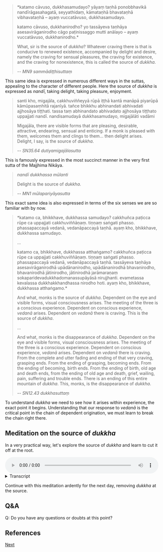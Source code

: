 
> *katamo cāvuso, dukkhasamudayo? yāyaṃ taṇhā ponobbhavikā nandīrāgasahagatā, seyyathidaṃ, kāmataṇhā bhavataṇhā vibhavataṇhā – ayaṃ vuccatāvuso, dukkhasamudayo. 
> 
> katamo cāvuso, dukkhanirodho? yo tassāyeva taṇhāya asesavirāganirodho cāgo paṭinissaggo mutti anālayo – ayaṃ vuccatāvuso, dukkhanirodho.*
> 
> What, sir is the source of *dukkha*? Whatever craving there is that is conducive to renewed existence, accompanied by delight and desire, namely the craving for sensual pleasures, the craving for existence, and the craving for nonexistence, this is called the source of *dukkha*.
> 
> -- *MN9 sammādiṭṭhisuttaṃ*

This same idea is expressed in numerous different ways in the suttas, appealing to the character of different people. Here the source of *dukkha* is expressed as *nandī*, taking delight, taking pleasure, enjoyment. 

> santi kho, migajāla, cakkhuviññeyyā rūpā iṭṭhā kantā manāpā piyarūpā kāmūpasaṃhitā rajanīyā. tañce bhikkhu abhinandati abhivadati ajjhosāya tiṭṭhati. tassa taṃ abhinandato abhivadato ajjhosāya tiṭṭhato uppajjati nandī. nandisamudayā dukkhasamudayo, migajālāti vadāmi
> 
> Migajāla, there are visible forms that are pleasing, desirable, attractive, endearing, sensual and enticing. If a monk is pleased with them, welcomes them and clings to them... then delight arises. Delight, I say, is the source of *dukkha*. 
> 
> -- *SN35.64 dutiyamigajālasutta*

This is famously expressed in the most succinct manner in the very first sutta of the Majjhima Nikāya.

> *nandī dukkhassa mūlanti*
> 
> Delight is the source of *dukkha*.
> 
> -- *MN1 mūlapariyāyasutta*

This exact same idea is also expressed in terms of the six senses we are so familiar with by now. 

>*katamo ca, bhikkhave, dukkhassa samudayo? cakkhuñca paṭicca rūpe ca uppajjati cakkhuviññāṇaṃ. tiṇṇaṃ saṅgati phasso. phassapaccayā vedanā, vedanāpaccayā taṇhā. ayaṃ kho, bhikkhave, dukkhassa samudayo. 
>
>...
>
>katamo ca, bhikkhave, dukkhassa atthaṅgamo? cakkhuñca paṭicca rūpe ca uppajjati cakkhuviññāṇaṃ. tiṇṇaṃ saṅgati phasso. phassapaccayā vedanā, vedanāpaccayā taṇhā. tassāyeva taṇhāya asesavirāganirodhā upādānanirodho, upādānanirodhā bhavanirodho, bhavanirodhā jātinirodho, jātinirodhā jarāmaraṇaṃ sokaparidevadukkhadomanassupāyāsā nirujjhanti. evametassa kevalassa dukkhakkhandhassa nirodho hoti. ayaṃ kho, bhikkhave, dukkhassa atthaṅgamo.*
>
>And what, monks is the source of *dukkha*. Dependent on the eye and visible forms, visual consciousness arises. The meeting of the three is a conscious experience. Dependent on conscious experience, *vedanā* arises. Dependent on *vedanā* there is craving. This is the source of *dukkha*.
>
>...
>
> And what, monks is the disappearance of *dukkha*. Dependent on the eye and visible forms, visual consciousness arises. The meeting of the three is a conscious experience. Dependent on conscious experience, *vedanā* arises. Dependent on *vedanā* there is craving. From the complete and utter fading and ending of that very craving, grasping ends. From the ending of grasping, becoming ends. From the ending of becoming, birth ends. From the ending of birth, old age and death ends, from the ending of old age and death, grief, wailing, pain, suffering and trouble ends. There is an ending of this entire mountain of *dukkha*. This, monks, is the disappearance of *dukkha*. 
>
>-- *SN12.43 dukkhasuttaṃ*

To understand *dukkha* we need to see how it arises within experience, the exact point it begins. Understanding that our response to *vedanā* is the critical point in the chain of dependent origination, we must learn to break the chain right there.
## Meditation on the source of *dukkha*

In a very practical way, let's explore the source of *dukkha* and learn to cut it off at the root.


<audio controls style="width: 100%; max-width: 600px;">
    <source src="assets/audio/07-02-source-of-dukkha.mp3" type="audio/mpeg">
</audio>


<details>
<summary>Transcript</summary>

### intro

Let's pay attention to whatever experience is arising right now. 

With each new experience, new *vedanā* arises. 

In response to the *vedanā*, craving can arise, aversion can arise, ignorance can arise. 

This liking and disliking, this wanting and not wanting, this desire and aversion, right here, this is the source from which all *dukkha* arises. 

Knowing that this is the source of *dukkha*, right there, remove it from the mind. 

Drop it! Abandon it! Let it go immediately! 

What remains when you remove it?

There remains a calm and balanced mind, simple observing experience. 

When the mind is alert, when the mind is calm, when the mind is non-reactive, you are cutting off *dukkha* at the very source. 

This is a delicate operation. This is a surgical operation in the mind to remove *dukkha* at the source.

---
### sukha

Each and every new conscious experience produces *vedanā*. 

In response to pleasant *vedanā*, attraction, liking, wanting, desiring, or craving can arise. 

Knowing that this is the source of *dukkha*, right there, remove that craving. 

Drop it! Abandon it! Let it go immediately! 

What remains when you remove it?

A calm and balanced mind remains, observing experience.

When the mind is alert, when the mind is calm, when the mind is non-reactive, you are cutting off *dukkha* at the very source. 

---

### dukkha

Pay attention to what you experiencing. 

Each and every new conscious experience produces *vedanā*. 

In response to unpleasant *vedanā*, discomfort, resistance, repulsion, aversion, disliking, irritation, hatred or even anger can arise. 

Knowing that this is the source of *dukkha*, right there, remove that aversion. 

Drop it! Abandon it! Let it go immediately! 

What remains when you remove it?

A calm and balanced mind remains, observing experience.

When the mind is alert, when the mind is calm, when the mind is non-reactive, you are cutting off *dukkha* at the very source. 

---

### adukkhamasukha

Pay attention to what you experiencing. 

Each and every new conscious experience produces *vedanā*. 

In response to neutral *vedanā*, ignoring, not knowing, or unawareness can arise. 

Knowing that this is the source of *dukkha*, right there, remove that ignoring. 

Drop it! Abandon it! Let it go immediately! 

What remains when you remove it?

A calm and balanced mind remains, observing experience.

When the mind is alert, when the mind is calm, when the mind is non-reactive, you are cutting off *dukkha* at the very source. 

---
### eye

When seeing a sight, pleasant, unpleasant or neutral *vedanā* arises. 

In response to *vedanā*, there is the tendency towards liking, disliking or ignoring.

Knowing that this is the source of *dukkha*, right there, remove the liking, remove the disliking, remove the ignoring. 

Drop it! Abandon it! Let it go immediately! 

What remains when you remove it?

A calm and balanced mind remains, simply observing experience.

When the mind is alert, when the mind is calm, when the mind is non-reactive, you are cutting off *dukkha* at the very source. 

---
### ear

When hearing a sound, pleasant, unpleasant or neutral *vedanā* arises. 

In response to *vedanā*, there is the tendency towards liking, disliking or ignoring.

Knowing that this is the source of *dukkha*, right there, remove the liking, remove the disliking, remove the ignoring. 

Drop it! Abandon it! Let it go immediately! 

What remains when you remove it?

A calm and balanced mind remains, simply observing experience.

When the mind is alert, when the mind is calm, when the mind is non-reactive, you are cutting off *dukkha* at the very source. 

---
### nose

When smelling something, pleasant, unpleasant or neutral *vedanā* arises. 

In response to *vedanā*, there is the tendency towards liking, disliking or ignoring.

Knowing that this is the source of *dukkha*, right there, remove the liking, remove the disliking, remove the ignoring. 

Drop it! Abandon it! Let it go immediately! 

What remains when you remove it?

A calm and balanced mind remains, simply observing experience.

When the mind is alert, when the mind is calm, when the mind is non-reactive, you are cutting off *dukkha* at the very source. 

---
### tongue

When tasting something, pleasant, unpleasant or neutral *vedanā* arises. 

In response to *vedanā*, there is the tendency towards liking, disliking or ignoring.

Knowing that this is the source of *dukkha*, right there, remove the liking, remove the disliking, remove the ignoring. 

Drop it! Abandon it! Let it go immediately! 

What remains when you remove it?

A calm and balanced mind remains, simply observing experience.

When the mind is alert, when the mind is calm, when the mind is non-reactive, you are cutting off *dukkha* at the very source. 

---
### body

When feeling a physical sensation, pleasant, unpleasant or neutral *vedanā* arises. 

In response to *vedanā*, there is the tendency towards liking, disliking or ignoring.

Knowing that this is the source of *dukkha*, right there, remove the liking, remove the disliking, remove the ignoring. 

Drop it! Abandon it! Let it go immediately! 

What remains when you remove it?

A calm and balanced mind remains, simply observing experience.

When the mind is alert, when the mind is calm, when the mind is non-reactive, you are cutting off *dukkha* at the very source. 

---
### mind

When knowing a mental experience, pleasant, unpleasant or neutral *vedanā* arises. 

In response to *vedanā*, there is the tendency towards liking, disliking or ignoring.

Knowing that this is the source of *dukkha*, right there, remove the liking, remove the disliking, remove the ignoring. 

Drop it! Abandon it! Let it go immediately! 

What remains when you remove it?

A calm and balanced mind remains, simply observing experience.

When the mind is alert, when the mind is calm, when the mind is non-reactive, you are cutting off *dukkha* at the very source. 

---
### open awareness

Pay attention to whatever experience is arising right now. 

With each new experience, new *vedanā* arises. 

In response to *vedanā*, there is the tendency towards liking, disliking or ignoring.

Knowing that this is the source of *dukkha*, right there, remove the liking, remove the disliking, remove the ignoring. 

Drop it! Abandon it! Let it go immediately! 

What remains when you remove it?

A calm and balanced mind remains, simply observing experience.

When the mind is alert, when the mind is calm, when the mind is non-reactive, you are cutting off *dukkha* at the very source. 

This is a delicate operation. This is a surgical operation in the mind to cut out *dukkha* at the root.


</details>


Continue with this meditation ardently for the next day, removing *dukkha* at the source.

## Q&A

Q: Do you have any questions or doubts at this point?

## References

<a href="7.3. Giving Up Interest in Dukkha.html">Next</a>

